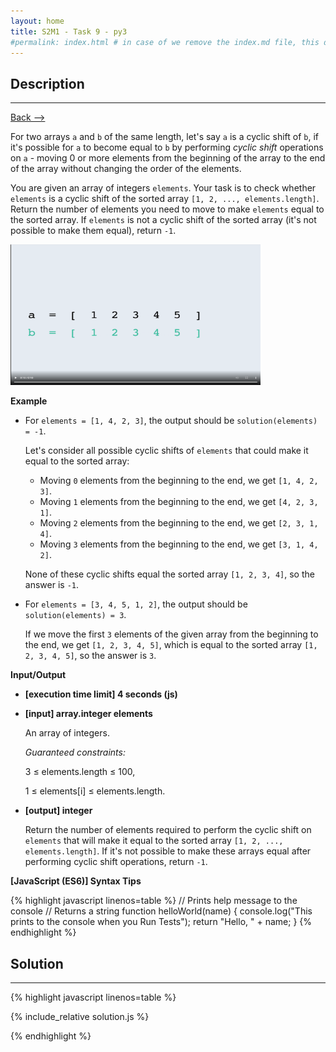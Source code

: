 ```yaml
---
layout: home
title: S2M1 - Task 9 - py3
#permalink: index.html # in case of we remove the index.md file, this doc will be the index page
---
```


<div class="row">
<div class="columnStmt" markdown="1">

##  Description
------

[Back --> ](../README.md)

For two arrays `a` and `b` of the same length, let's say `a` is a cyclic shift of `b`, if it's possible for `a` to become equal to `b` by performing *cyclic shift* operations on `a` - moving 0 or more elements from the beginning of the array to the end of the array without changing the order of the elements.

You are given an array of integers `elements`. Your task is to check whether `elements` is a cyclic shift of the sorted array `[1, 2, ..., elements.length]`. Return the number of elements you need to move to make `elements` equal to the sorted array. If `elements` is not a cyclic shift of the sorted array (it's not possible to make them equal), return `-1`.

<p align="left" ><a href="https://codesignal.s3.amazonaws.com/uploads/6921913220821/6486converted.mp4" >
<img src="./../../img/S2M1_task_9.png" width="400" height="225" style="width: 400px; height: 225px;"></a></p> 

**Example**

-   For `elements = [1, 4, 2, 3]`, the output should be `solution(elements) = -1`.

    Let's consider all possible cyclic shifts of `elements` that could make it equal to the sorted array:

    -   Moving `0` elements from the beginning to the end, we get `[1, 4, 2, 3]`.
    -   Moving `1` elements from the beginning to the end, we get `[4, 2, 3, 1]`.
    -   Moving `2` elements from the beginning to the end, we get `[2, 3, 1, 4]`.
    -   Moving `3` elements from the beginning to the end, we get `[3, 1, 4, 2]`.
    
    None of these cyclic shifts equal the sorted array `[1, 2, 3, 4]`, so the answer is `-1`.

-   For `elements = [3, 4, 5, 1, 2]`, the output should be `solution(elements) = 3`.

    If we move the first `3` elements of the given array from the beginning to the end, we get `[1, 2, 3, 4, 5]`, which is equal to the sorted array `[1, 2, 3, 4, 5]`, so the answer is `3`.

**Input/Output**

* **[execution time limit] 4 seconds (js)**

* **[input] array.integer elements**

    An array of integers.

    *Guaranteed constraints:*

    3 ≤ elements.length ≤ 100,
    
    1 ≤ elements[i] ≤ elements.length.

* **[output] integer**

    Return the number of elements required to perform the cyclic shift on `elements` that will make it equal to the sorted array `[1, 2, ..., elements.length]`. If it's not possible to make these arrays equal after performing cyclic shift operations, return `-1`.

**[JavaScript (ES6)] Syntax Tips**

{% highlight javascript linenos=table %}
// Prints help message to the console
// Returns a string
function helloWorld(name) {
    console.log("This prints to the console when you Run Tests");
    return "Hello, " + name;
}
{% endhighlight %}

</div>
<div class="columnSol" markdown="1">

## Solution
------

{% highlight javascript linenos=table %}

{% include_relative solution.js %}

{% endhighlight %}

</div>
</div>